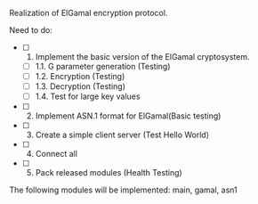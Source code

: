 Realization of ElGamal encryption protocol.

Need to do:
- [ ] 1. Implement the basic version of the ElGamal cryptosystem.
    - [ ] 1.1. G parameter generation (Testing)
    - [ ] 1.2. Encryption (Testing)
    - [ ] 1.3. Decryption (Testing)
    - [ ] 1.4. Test for large key values
- [ ] 2. Implement ASN.1 format for ElGamal(Basic testing)
- [ ] 3. Create a simple client server (Test Hello World)
- [ ] 4. Connect all
- [ ] 5. Pack released modules (Health Testing)

The following modules will be implemented:
main, gamal, asn1
